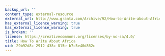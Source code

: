 ```yaml
---
backup_url: ''
content_type: external-resource
external_url: http://www.granta.com/Archive/92/How-to-Write-about-Africa/Page-1
has_external_licence_warning: true
has_external_license_warning: true
is_broken: ''
license: https://creativecommons.org/licenses/by-nc-sa/4.0/
title: How To Write About Africa
uid: 29b92d8c-2912-438c-815e-b7c5e40d862c
---
```

